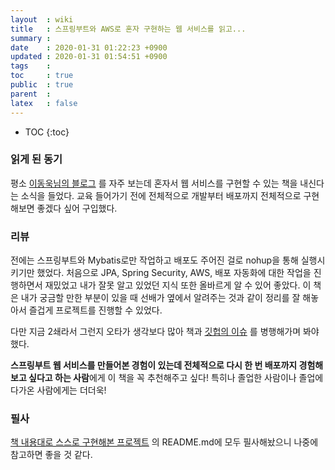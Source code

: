 ```yaml
---
layout  : wiki
title   : 스프링부트와 AWS로 혼자 구현하는 웹 서비스를 읽고...
summary : 
date    : 2020-01-31 01:22:23 +0900
updated : 2020-01-31 01:54:51 +0900
tags    : 
toc     : true
public  : true
parent  : 
latex   : false
---
```

* TOC
{:toc}

### 읽게 된 동기

평소 [이동욱님의 블로그](https://jojoldu.tistory.com/) 를 자주 보는데 혼자서 웹 서비스를 구현할 수 있는 책을 내신다는 소식을 들었다. 교육 들어가기 전에 전체적으로 개발부터 배포까지 전체적으로 구현해보면 좋겠다 싶어 구입했다.

### 리뷰

전에는 스프링부트와 Mybatis로만 작업하고 배포도 주어진 걸로 nohup을 통해 실행시키기만 했었다. 처음으로 JPA, Spring Security, AWS, 배포 자동화에 대한 작업을 진행하면서 재밌었고 내가 잘못 알고 있었던 지식 또한 올바르게 알 수 있어 좋았다. 이 책은 내가 궁금할 만한 부분이 있을 때 선배가 옆에서 알려주는 것과 같이 정리를 잘 해놓아서 즐겁게 프로젝트를 진행할 수 있었다. 

다만 지금 2쇄라서 그런지 오타가 생각보다 많아 책과 [깃헙의 이슈](https://github.com/jojoldu/freelec-springboot2-webservice/issues?utf8=%E2%9C%93&q=is%3Aissue) 를 병행해가며 봐야했다. 

**스프링부트 웹 서비스를 만들어본 경험이 있는데 전체적으로 다시 한 번 배포까지 경험해보고 싶다고 하는 사람**에게 이 책을 꼭 추천해주고 싶다! 특히나 졸업한 사람이나 졸업에 다가온 사람에게는 더더욱!

### 필사

[책 내용대로 스스로 구현해본 프로젝트](https://github.com/aegis1920/springboot2-webservice) 의 README.md에 모두 필사해놨으니 나중에 참고하면 좋을 것 같다.
